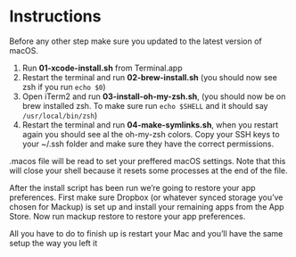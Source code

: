 # Instructions

Before any other step make sure you updated to the latest version of macOS. 
1. Run **01-xcode-install.sh** from Terminal.app
2. Restart the terminal and run **02-brew-install.sh** (you should now see zsh if you
run `echo $0`)
3. Open iTerm2 and run **03-install-oh-my-zsh.sh**, (you should now be on brew installed zsh.
To make sure run `echo $SHELL` and it should say ` /usr/local/bin/zsh`)
4. Restart the terminal and run **04-make-symlinks.sh**, when you restart again you
should see al the oh-my-zsh colors.
Copy your SSH keys to your ~/.ssh folder and make sure they have the correct permissions.

.macos file will be read to set your preffered macOS settings. Note that this will close your shell because it resets some processes at the end of the file.

After the install script has been run we’re going to restore your app preferences. First make sure Dropbox (or whatever synced storage you’ve chosen for Mackup) is set up and install your remaining apps from the App Store. Now run mackup restore to restore your app preferences.

All you have to do to finish up is restart your Mac and you’ll have the same setup the way you left it
